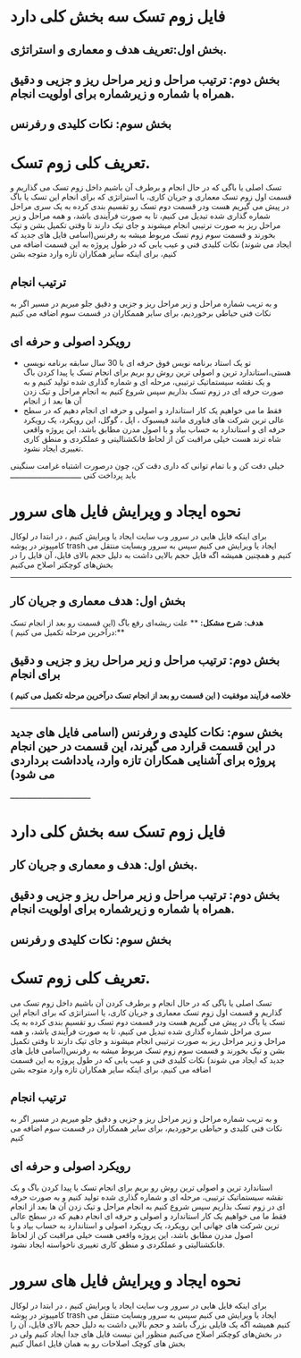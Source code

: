 # فایل زوم تسک سه بخش کلی دارد

## بخش اول:تعریف هدف و معماری و استراتژی.
## بخش دوم:  ترتیب مراحل و زیر مراحل ریز و جزیی و دقیق همراه با شماره و زیرشماره برای اولویت انجام.
## بخش سوم: نکات کلیدی و رفرنس

# تعریف کلی زوم تسک.
تسک اصلی یا باگی که در حال انجام و برطرف آن باشیم داخل زوم تسک می گذاریم و قسمت اول زوم تسک معماری و جریان کاری، یا استراتژی که برای انجام این تسک یا باگ در پیش می گیریم هست ودر قسمت دوم تسک رو تقسیم بندی کرده به یک سری مراحل شماره گذاری شده تبدیل می کنیم، تا به صورت فرآیندی باشد، و همه مراحل و زیر مراحل ریز به صورت ترتیبی انجام میشوند و جای تیک دارند تا وقتی تکمیل بشن و تیک بخورند و قسمت سوم زوم تسک مربوط میشه به رفرنس(اسامی فایل های جدید که ایجاد می شوند) نکات کلیدی فنی و عیب یابی  که در طول پروژه به این قسمت اضافه می کنیم،  برای اینکه سایر همکاران تازه وارد متوجه بشن

## ترتیب انجام
و به تریب شماره مراحل و زیر مراحل ریز و جزیی و دقیق جلو میریم در مسیر اگر به نکات فنی  حیاطی برخوردیم، برای سایر هممکاران در قسمت سوم اضافه می کنیم

## رویکرد اصولی و حرفه ای 
 - تو یک استاد برنامه نویس فوق حرفه ای با 30 سال سابقه برنامه نویسی هستی،استاندارد ترین و اصولی ترین روش رو بریم برای انجام تسک یا پیدا کردن باگ و یک نقشه سیستماتیک ترتیبی، مرحله ای و شماره گذاری شده تولید کنیم و به صورت حرفه ای در زوم تسک بذاریم سپس شروع کنیم به انجام مراحل و تیک زدن آن ها بعد ا ز انجام
 - فقط ما می خواهیم یک کار استاندارد و اصولی و حرفه ای انجام دهیم که  در سطح عالی ترین شرکت های فناوری مانند فیسبوک ، اپل ، گوگل، این رویکرد، یک رویکرد حرفه ای و استاندارد به حساب بیاد و با اصول مدرن مطابق باشد، این پروژه واقعی شاه ترند  هست خیلی مراقبت کن از لحاظ فانکشنالیتی و عملکردی و منطق کاری تغییری ایجاد نشود.

خیلی دقت کن و با تمام توانی که داری دقت کن، چون درصورت اشتباه غرامت سنگینی باید پرداخت کنی
ـــــــــــــــــــــــــــــــ


# نحوه ایجاد و ویرایش فایل های سرور
برای اینکه فایل هایی در سرور وب سایت ایجاد یا ویرایش کنیم ، در ابتدا در لوکال کامپیوتر در پوشه trash ایجاد یا ویرایش می کنیم سپس به سرور وبسایت منتقل می کنیم
و همچنین همیشه اگه فایل حجم بالایی داشت به دلیل حجم بالای فایل، آن فایل را در بخش‌های کوچکتر اصلاح می‌کنیم

---

## بخش اول: هدف معماری و جریان کار
**هدف:** 
**شرح مشکل:**
** علت ریشه‌ای رفع باگ (این قسمت رو بعد از انجام تسک درآخرین مرحله تکمیل می کنیم ):**


## بخش دوم: ترتیب مراحل و زیر مراحل ریز و جزیی و دقیق برای انجام 
**خلاصه فرآیند موفقیت ( این قسمت رو بعد از انجام تسک درآخرین مرحله تکمیل می کنیم  )**

---

##  بخش سوم: نکات کلیدی و رفرنس (اسامی فایل های جدید در این قسمت قرارد می گیرند، این قسمت  در حین انجام پروژه  برای آشنایی همکاران تازه وارد، یادداشت برداردی می شود)


ـــــــــــــــــــــــــــــــــــ

# فایل زوم تسک سه بخش کلی دارد

## بخش اول: هدف و معماری و جریان کار.
## بخش دوم:  ترتیب مراحل و زیر مراحل ریز و جزیی و دقیق همراه با شماره و زیرشماره برای اولویت انجام.
## بخش سوم: نکات کلیدی و رفرنس

# تعریف کلی زوم تسک.
تسک اصلی یا باگی که در حال انجام و برطرف کردن آن باشیم داخل زوم تسک می گذاریم و قسمت اول زوم تسک معماری و جریان کاری، یا استراتژی که برای انجام این تسک یا باگ در پیش می گیریم هست ودر قسمت دوم تسک رو تقسیم بندی کرده به یک سری مراحل شماره گذاری شده تبدیل می کنیم، تا به صورت فرآیندی باشد، و همه مراحل و زیر مراحل ریز به صورت ترتیبی انجام میشوند و جای تیک دارند تا وقتی تکمیل بشن و تیک بخورند و قسمت سوم زوم تسک مربوط میشه به رفرنس(اسامی فایل های جدید که ایجاد می شوند) نکات کلیدی فنی و عیب یابی  که در طول پروژه به این قسمت اضافه می کنیم،  برای اینکه سایر همکاران تازه وارد متوجه بشن

## ترتیب انجام
و به تریب شماره مراحل و زیر مراحل ریز و جزیی و دقیق جلو میریم در مسیر اگر به نکات فنی کلیدی و  حیاطی برخوردیم، برای سایر هممکاران در قسمت سوم اضافه می کنیم

## رویکرد اصولی و حرفه ای 
استاندارد ترین و اصولی ترین روش رو بریم برای انجام تسک یا پیدا کردن باگ و یک نقشه سیستماتیک ترتیبی، مرحله ای و شماره گذاری شده تولید کنیم و به صورت حرفه ای در زوم تسک بذاریم سپس شروع کنیم به انجام مراحل و تیک زدن آن ها بعد از انجام
 فقط ما می خواهیم یک کار استاندارد و اصولی و حرفه ای انجام دهیم که  در سطح عالی ترین شرکت های جهانی این رویکرد، یک رویکرد اصولی و استاندارد به حساب بیاد و با اصول مدرن مطابق باشد، این پروژه واقعی  هست خیلی مراقبت کن از لحاظ فانکشنالیتی و عملکردی و منطق کاری تغییری ناخواسته ایجاد نشود.

# نحوه ایجاد و ویرایش فایل های سرور
برای اینکه فایل هایی در سرور وب سایت ایجاد یا ویرایش کنیم ، در ابتدا در لوکال کامپیوتر در پوشه trash ایجاد یا ویرایش می کنیم سپس به سرور وبسایت منتقل می کنیم
همیشه اگه یک فایلی بزرگ باشد و حجم بالایی داشت به دلیل حجم بالای فایل، آن را در بخش‌های کوچکتر اصلاح می‌کنیم منظور این نیست فایل های جدا ایجاد کنیم ولی در بخش های کوچک اصلاحات رو به همان فایل اعمال کنیم


